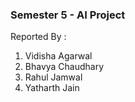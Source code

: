### Semester 5 - AI Project
Reported By : 
  1. Vidisha Agarwal
  2. Bhavya Chaudhary
  3. Rahul Jamwal
  4. Yatharth Jain
